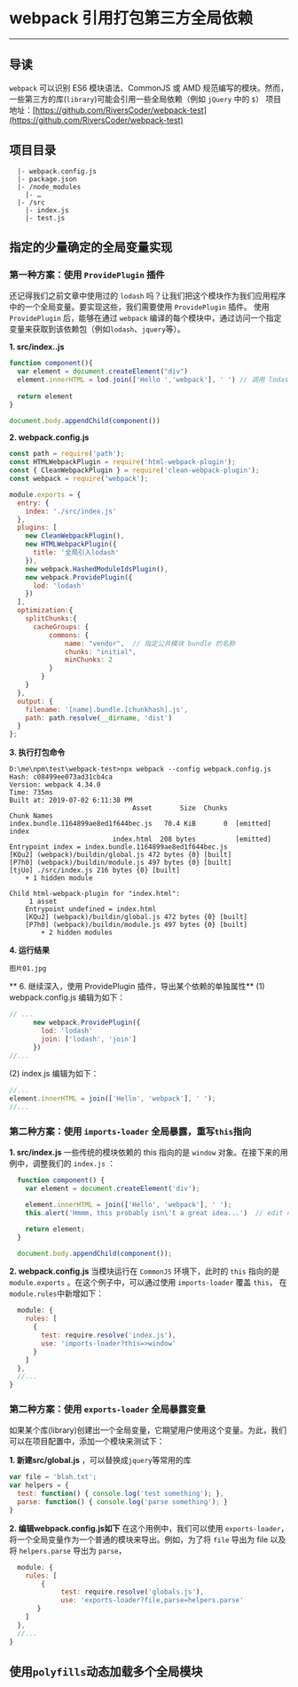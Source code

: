 # webpack 引用打包第三方全局依赖
---

## 导读

`webpack` 可以识别 ES6 模块语法、CommonJS 或 AMD 规范编写的模块。然而，一些第三方的库(`library`)可能会引用一些全局依赖（例如 `jQuery` 中的 `$`）
项目地址：[https://github.com/RiversCoder/webpack-test](https://github.com/RiversCoder/webpack-test)

## 项目目录
```shell
  |- webpack.config.js
  |- package.json
  |- /node_modules
    |- … 
  |- /src
    |- index.js
    |- test.js
```

## 指定的少量确定的全局变量实现

### 第一种方案：使用 `ProvidePlugin` 插件

还记得我们之前文章中使用过的 `lodash` 吗？让我们把这个模块作为我们应用程序中的一个全局变量。要实现这些，我们需要使用 `ProvidePlugin` 插件。
使用 `ProvidePlugin` 后，能够在通过 `webpack` 编译的每个模块中，通过访问一个指定变量来获取到该依赖包（例如`lodash`、`jquery`等）。

**1. src/index..js**
```js
function component(){
  var element = document.createElement("div")
  element.innerHTML = lod.join(['Hello ','webpack'], ' ') // 调用 lodash
  
  return element 
}

document.body.appendChild(component())
```

**2. webpack.config.js**
```js
const path = require('path');
const HTMLWebpackPlugin = require('html-webpack-plugin');
const { CleanWebpackPlugin } = require('clean-webpack-plugin');
const webpack = require('webpack');

module.exports = {
  entry: {
    index: './src/index.js'
  },
  plugins: [
    new CleanWebpackPlugin(),
    new HTMLWebpackPlugin({
      title: '全局引入lodash'
    }),
    new webpack.HashedModuleIdsPlugin(),
    new webpack.ProvidePlugin({
      lod: 'lodash'
    })
  ],
  optimization:{
    splitChunks:{
      cacheGroups: {
          commons: {
              name: "vendor",  // 指定公共模块 bundle 的名称
              chunks: "initial",
              minChunks: 2
          }
        }
    }
  },
  output: {
    filename: '[name].bundle.[chunkhash].js',
    path: path.resolve(__dirname, 'dist')
  }
};
```

**3. 执行打包命令**

```shell
D:\me\npm\test\webpack-test>npx webpack --config webpack.config.js
Hash: c08499ee073ad31cb4ca
Version: webpack 4.34.0
Time: 735ms
Built at: 2019-07-02 6:11:38 PM
                               Asset       Size  Chunks             Chunk Names
index.bundle.1164899ae8ed1f644bec.js   70.4 KiB       0  [emitted]  index
                          index.html  208 bytes          [emitted]
Entrypoint index = index.bundle.1164899ae8ed1f644bec.js
[KQu2] (webpack)/buildin/global.js 472 bytes {0} [built]
[P7h0] (webpack)/buildin/module.js 497 bytes {0} [built]
[tjUo] ./src/index.js 216 bytes {0} [built]
    + 1 hidden module

Child html-webpack-plugin for "index.html":
     1 asset
    Entrypoint undefined = index.html
    [KQu2] (webpack)/buildin/global.js 472 bytes {0} [built]
    [P7h0] (webpack)/buildin/module.js 497 bytes {0} [built]
        + 2 hidden modules
```

**4. 运行结果**

    图片01.jpg


** 6. 继续深入，使用 ProvidePlugin 插件，导出某个依赖的单独属性**
(1) webpack.config.js 编辑为如下：
```js
// ...
      new webpack.ProvidePlugin({
        lod: 'lodash'
        join: ['lodash', 'join']
      })
//...
```
(2) index.js 编辑为如下：
```js
//...
element.innerHTML = join(['Hello', 'webpack'], ' ');
//...
```

### 第二种方案：使用 `imports-loader` 全局暴露，重写`this`指向

**1. src/index.js**
一些传统的模块依赖的 this 指向的是 `window` 对象。在接下来的用例中，调整我们的 `index.js` ：
```js
  function component() {
    var element = document.createElement('div');

    element.innerHTML = join(['Hello', 'webpack'], ' ');
    this.alert('Hmmm, this probably isn\'t a great idea...')  // edit new +

    return element;
  }

  document.body.appendChild(component());
```
 **2. webpack.config.js**
 当模块运行在 `CommonJS` 环境下，此时的 `this` 指向的是 `module.exports` 。在这个例子中，可以通过使用 `imports-loader` 覆盖 `this`， 在`module.rules`中新增如下：
 ```js
   module: {
     rules: [
       {
         test: require.resolve('index.js'),
         use: 'imports-loader?this=>window'
       }
     ]
   },
   //...
 }
 ```

### 第二种方案：使用 `exports-loader` 全局暴露变量

如果某个库(library)创建出一个全局变量，它期望用户使用这个变量。为此，我们可以在项目配置中，添加一个模块来测试下：

**1. 新建src/global.js** ，可以替换成`jquery`等常用的库
```js
var file = 'blah.txt';
var helpers = {
  test: function() { console.log('test something'); },
  parse: function() { console.log('parse something'); }
}
```
**2. 编辑webpack.config.js如下**
在这个用例中，我们可以使用 `exports-loader`，将一个全局变量作为一个普通的模块来导出。例如，为了将 `file` 导出为 file 以及将 `helpers.parse` 导出为 `parse`，
 ```js
   module: {
     rules: [
         {
              test: require.resolve('globals.js'),
              use: 'exports-loader?file,parse=helpers.parse'
        }
     ]
   },
   //...
 }
 ```

 ## 使用`polyfills`动态加载多个全局模块






